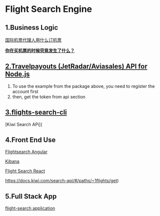 # Flight Search Engine



## 1.Business Logic

[国际机票代理人用什么订机票](https://zhuanlan.zhihu.com/p/83690290)

[**你在买机票的时候究竟发生了什么？**](https://www.pingwest.com/a/186690)



## [2.Travelpayouts (JetRadar/Aviasales) API for Node.js](https://github.com/Alex7Kom/node-travelpayouts/blob/HEAD/README-en.md#example)

1. To use the example from the package above, you need to register the account first
2. then, get the token from api section

## [3.flights-search-cli](https://github.com/jaebradley/flights-search-cli)

[Kiwi Search APi](

## 4.Front End Use

[Flightsearch Angular](https://github.com/deepakvijay/flight-search-engine)

[Kibana](https://github.com/jeancsil/flight-spy)

[Flight Search React](https://github.com/smishra11/Flight_Search)

https://docs.kiwi.com/search-api/#/paths/~1flights/get)

## 5.Full Stack App

[flight-search application](https://github.com/belcosta/Flight-with-us)